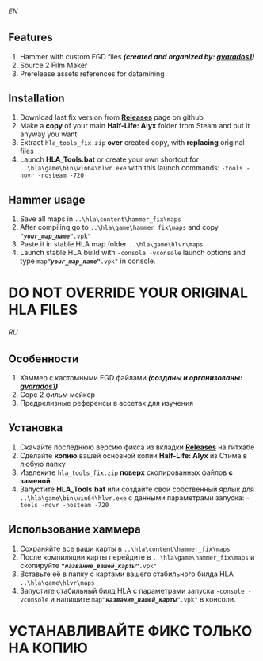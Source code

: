###### EN
## Features
1. Hammer with custom FGD files ***(created and organized by: [gvarados1](https://github.com/gvarados1/Half-Life-Alyx-FGD))***
2. Source 2 Film Maker
3. Prerelease assets references for datamining

## Installation
1. Download last fix version from **[Releases](https://github.com/gabefollower/hla_tools_fix/releases)** page on github
2. Make a **copy** of your main **Half-Life: Alyx** folder from Steam and put it anyway you want
3. Extract `hla_tools_fix.zip` **over** created copy, with **replacing** original files
4. Launch **HLA_Tools.bat** or create your own shortcut for `..\hla\game\bin\win64\hlvr.exe` with this launch commands: `-tools -novr -nosteam -720`

## Hammer usage
1. Save all maps in `..\hla\content\hammer_fix\maps`
2. After compiling go to `..\hla\game\hammer_fix\maps` and сopy ***`"your_map_name"`***`.vpk"`
3. Paste it in stable HLA map folder `..\hla\game\hlvr\maps`
4. Launch stable HLA build with `-console -vconsole` launch options and type `map`***`"your_map_name"`***`.vpk"` in console.

# DO NOT OVERRIDE YOUR ORIGINAL HLA FILES

###### RU
## Особенности
1. Хаммер с кастомными FGD файлами ***(созданы и организованы: [gvarados1](https://github.com/gvarados1/Half-Life-Alyx-FGD))***
2. Сорс 2 фильм мейкер
3. Предрелизные референсы в ассетах для изучения

## Установка
1. Скачайте последнюю версию фикса из вкладки **[Releases](https://github.com/gabefollower/hla_tools_fix/releases)** на гитхабе
2. Сделайте **копию** вашей основной копии **Half-Life: Alyx** из Стима в любую папку
3. Извлеките `hla_tools_fix.zip` **поверх** скопированных файлов **с заменой**
4. Запустите **HLA_Tools.bat** или создайте свой собственный ярлык для `..\hla\game\bin\win64\hlvr.exe` с данными параметрами запуска: `-tools -novr -nosteam -720`

## Использование хаммера
1. Сохраняйте все ваши карты в `..\hla\content\hammer_fix\maps`
2. После компиляции карты перейдите в `..\hla\game\hammer_fix\maps` и скопируйте ***`"название_вашей_карты"`***`.vpk"`
3. Вставьте её в папку с картами вашего стабильного билда HLA `..\hla\game\hlvr\maps`
4. Запустите стабильный билд HLA с параметрами запуска `-console -vconsole` и напишите `map`***`"название_вашей_карты"`***`.vpk"` в консоли.

# УСТАНАВЛИВАЙТЕ ФИКС ТОЛЬКО НА КОПИЮ
